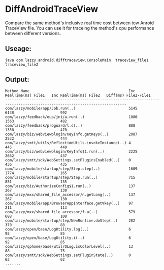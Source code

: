 # DiffAndroidTraceView
Compare the same method's inclusive real time cost between tow Anroid TraceView file. You can use it for traceing the method's cpu performance between different versions.

## Useage: 
```java com.lazzy.android.difftraceview.ConsoleMain  traceview_file1  traceview_file2```

## Output:

```
Method Name                                             Inc RealTime(ms) File1   Inc RealTime(ms) File2   Diff(ms) File2-File1
-----------------------------------------------------------------------------------------------------------------------------
com/lazzy/mobile/app/Job.run(..)                        5145                     6138                     992               
com/lazzy/feedback/eup/jni/a.run(..)                    1080                     1563                     482               
com/lazzy/feedback/proguard/l.c(..)                     888                      1358                     470               
com/lazzy/biz/webviewplugin/KeyInfo.getKeys(..)         2087                     2532                     444               
com/lazzy/smtt/utils/ReflectionUtils.invokeInstance(..) 4                        445                      440               
com/lazzy/biz/webviewplugin/KeyInfo$1.run(..)           2225                     2662                     437               
com/lazzy/smtt/sdk/WebSettings.setPluginsEnabled(..)    0                        436                      435               
com/lazzy/mobile/startup/step/Step.step(..)             1609                     1774                     165               
com/lazzy/mobile/startup/step/Step.run(..)              715                      851                      135               
com/lazzy/biz/AuthorizeConfig$1.run(..)                 137                      267                      130               
com/lazzy/mxx/shared_file_accessor/n.getLong(..)        137                      267                      130               
com/lazzy/mobile/app/BrowserAppInterface.getVkey(..)    97                       211                      113               
com/lazzy/mxx/shared_file_accessor/f.a(..)              579                      688                      108               
com/lazzy/mobile/startup/step/NewRuntime.doStep(..)     282                      370                      88                
com/lazzy/open/base/LogUtility.log(..)                  6                        92                       85                
com/lazzy/open/base/LogUtility.i(..)                    6                        92                       85                
com/lazzy/qphone/base/util/QLog.isColorLevel(..)        13                       88                       75                
com/lazzy/smtt/sdk/WebSettings.setPluginState(..)       0                        63                       62                
.......
```
  
